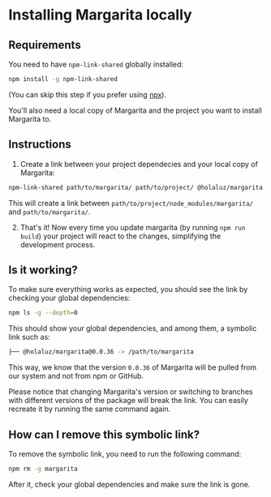 # Installing Margarita locally

## Requirements

You need to have `npm-link-shared` globally installed:

```bash
npm install -g npm-link-shared
```

(You can skip this step if you prefer using [npx](https://medium.com/@maybekatz/introducing-npx-an-npm-package-runner-55f7d4bd282b)).

You'll also need a local copy of Margarita and the project you want to install
Margarita to.


## Instructions

1. Create a link between your project dependecies and your local copy of
Margarita:

```bash
npm-link-shared path/to/margarita/ path/to/project/ @holaluz/margarita
```

This will create a link between `path/to/project/node_modules/margarita/` and
`path/to/margarita/`.

2. That's it! Now every time you update margarita (by running `npm run build`)
your project will react to the changes, simplifying the development process.

## Is it working?

To make sure everything works as expected, you should see the link by checking
your global dependencies:

```bash
npm ls -g --depth=0
```

This should show your global dependencies, and among them, a symbolic link such
as:

```bash
├── @holaluz/margarita@0.0.36 -> /path/to/margarita
```

This way, we know that the version `0.0.36` of Margarita will be pulled from
our system and not from npm or GitHub.

Please notice that changing Margarita's version or switching to branches with
different versions of the package will break the link. You can easily recreate
it by running the same command again.

## How can I remove this symbolic link?

To remove the symbolic link, you need to run the following command:

```bash
npm rm -g margarita
```

After it, check your global dependencies and make sure the link is gone.
